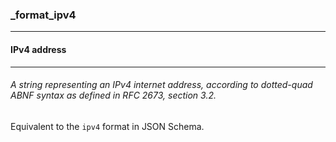 ### _format_ipv4



------
#### IPv4 address



------
###### A *string* representing an *IPv4* internet *address*, according to dotted-quad ABNF syntax as defined in RFC 2673, section 3.2.

Equivalent to the `ipv4` format in JSON Schema.